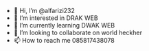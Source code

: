 - 👋 Hi, I’m @alfarizi232
- 👀 I’m interested in DRAK WEB
- 🌱 I’m currently learning DWAK WEB
- 💞️ I’m looking to collaborate on world heckher
- 📫 How to reach me 085817438078

<!---
alfarizi232/alfarizi232 is a ✨ special ✨ repository because its `README.md` (this file) appears on your GitHub profile.
You can click the Preview link to take a look at your changes.
--->
